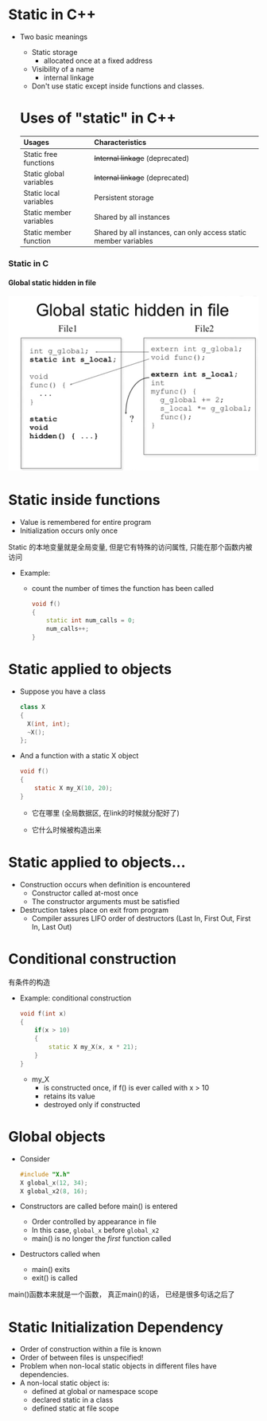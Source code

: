 # Static in C++

- Two basic meanings

  - Static storage
    - allocated once at a fixed address
  - Visibility of a name
    - internal linkage
  - Don't use static except inside functions and classes.

  

  # Uses of "static" in C++

  | Usages                  | Characteristics                                              |
  | ----------------------- | ------------------------------------------------------------ |
  | Static free functions   | ~~Internal linkage~~ (deprecated)                            |
  | Static global variables | ~~Internal linkage~~ (deprecated)                            |
  | Static local variables  | Persistent storage                                           |
  | Static member variables | Shared by all instances                                      |
  | Static member function  | Shared by all instances, can only access static member variables |
  



### Static in C

#### Global static hidden in file

<img src="28静态对象.assets/image-20220315151048904.png" alt="image-20220315151048904" style="zoom:50%;" />





# Static inside functions

- Value is remembered for entire program
- Initialization occurs only once

Static 的本地变量就是全局变量, 但是它有特殊的访问属性, 只能在那个函数内被访问

- Example:

  - count the number of times the function has been called

    ```c++
    void f()
    {
        static int num_calls = 0;
        num_calls++;
    }
    ```





# Static applied to objects

- Suppose you have a class

  ```c++
  class X
  {
    X(int, int);  
    ~X();
  };
  ```

- And a function with a static X object

  ```c
  void f()
  {
      static X my_X(10, 20);
  }
  ```

  - 它在哪里 (全局数据区, 在link的时候就分配好了)

  - 它什么时候被构造出来

# Static applied to objects...

- Construction occurs when definition is encountered
  - Constructor called at-most once
  - The constructor arguments must be satisfied
- Destruction takes place on exit from program
  - Compiler assures LIFO order of destructors (Last In, First Out, First In, Last Out)



# Conditional construction
有条件的构造
- Example: conditional construction

  ```c++
  void f(int x)
  {
      if(x > 10)
      {
          static X my_X(x, x * 21);
      }
  }
  ```

  - my_X
    - is constructed once, if f() is ever called with x > 10
    - retains its value
    - destroyed only if constructed



# Global objects

- Consider

  ```c
  #include "X.h"
  X global_x(12, 34);
  X global_x2(8, 16);
  ```

- Constructors are called before main() is entered

  - Order controlled by appearance in file
  - In this case, `global_x` before `global_x2`
  - main() is no longer the *first* function called

- Destructors called when

  - main() exits
  - exit() is called



main()函数本来就是一个函数， 真正main()的话， 已经是很多句话之后了



# Static Initialization Dependency

- Order of construction within a file is known
- Order of between files is unspecified!
- Problem when non-local static objects in different files have dependencies.
- A non-local static object is:
  - defined at global or namespace scope
  - declared static in a class
  - defined static at file scope

​    



